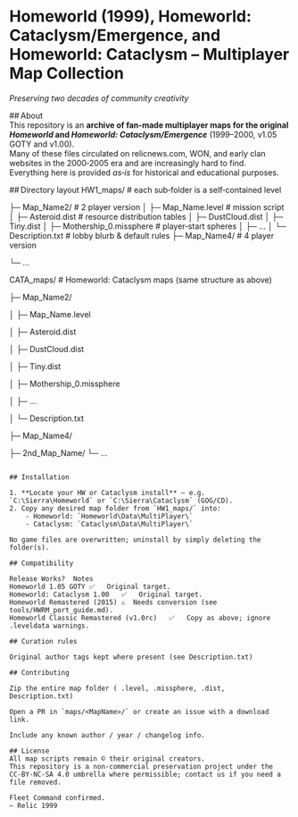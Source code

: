 # Homeworld (1999), Homeworld: Cataclysm/Emergence, and Homeworld: Cataclysm – Multiplayer Map Collection  
*Preserving two decades of community creativity*

## About  
This repository is an **archive of fan‑made multiplayer maps for the original *Homeworld* and *Homeworld: Cataclysm/Emergence*** (1999–2000, v1.05 GOTY and v1.00).  
Many of these files circulated on relicnews.com, WON, and early clan websites in the 2000‑2005 era and are increasingly hard to find.  
Everything here is provided *as‑is* for historical and educational purposes.

## Directory layout
HW1_maps/ # each sub‑folder is a self‑contained level

├─ Map_Name2/ # 2 player version
│ ├─ Map_Name.level # mission script
│ ├─ Asteroid.dist # resource distribution tables
│ ├─ DustCloud.dist
│ ├─ Tiny.dist
│ ├─ Mothership_0.missphere # player‑start spheres
│ ├─ …
│ └─ Description.txt # lobby blurb & default rules
├─ Map_Name4/ # 4 player version

└─ …

CATA_maps/ # Homeworld: Cataclysm maps (same structure as above)

├─ Map_Name2/

│ ├─ Map_Name.level

│ ├─ Asteroid.dist

│ ├─ DustCloud.dist

│ ├─ Tiny.dist

│ ├─ Mothership_0.missphere

│ ├─ …

│ └─ Description.txt

├─ Map_Name4/

├─ 2nd_Map_Name/
└─ …
```

## Installation

1. **Locate your HW or Cataclysm install** – e.g. `C:\Sierra\Homeworld` or `C:\Sierra\Cataclysm` (GOG/CD).  
2. Copy any desired map folder from `HW1_maps/` into:
    - Homeworld: `Homeworld\Data\MultiPlayer\`
    - Cataclysm: `Cataclysm\Data\MultiPlayer\`

No game files are overwritten; uninstall by simply deleting the folder(s).

## Compatibility

Release	Works?	Notes
Homeworld 1.05 GOTY	✅	Original target.
Homeworld: Cataclysm 1.00	✅	Original target.
Homeworld Remastered (2015)	⚠️	Needs conversion (see tools/HWRM_port_guide.md).
Homeworld Classic Remastered (v1.0rc)	✅	Copy as above; ignore .leveldata warnings.

## Curation rules

Original author tags kept where present (see Description.txt)

## Contributing

Zip the entire map folder ( .level, .missphere, .dist, Description.txt)

Open a PR in `maps/<MapName>/` or create an issue with a download link.

Include any known author / year / changelog info.

## License
All map scripts remain © their original creators.
This repository is a non‑commercial preservation project under the CC‑BY‑NC‑SA 4.0 umbrella where permissible; contact us if you need a file removed.

Fleet Command confirmed.
– Relic 1999
